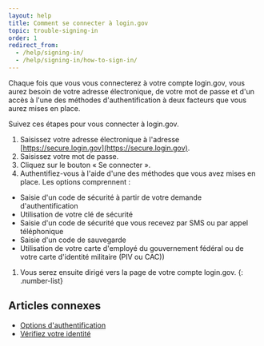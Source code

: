 ```yaml
---
layout: help
title: Comment se connecter à login.gov
topic: trouble-signing-in
order: 1
redirect_from:
  - /help/signing-in/
  - /help/signing-in/how-to-sign-in/
---
```


Chaque fois que vous vous connecterez à votre compte login.gov, vous aurez besoin de votre adresse électronique, de votre mot de passe et d'un accès à l'une des méthodes d'authentification à deux facteurs que vous aurez mises en place.

Suivez ces étapes pour vous connecter à login.gov.

1. Saisissez votre adresse électronique à l'adresse [https://secure.login.gov](https://secure.login.gov).
1. Saisissez votre mot de passe.
1. Cliquez sur le bouton « Se connecter ».
1. Authentifiez-vous à l'aide d'une des méthodes que vous avez mises en place. Les options comprennent :
  * Saisie d'un code de sécurité à partir de votre demande d'authentification
  * Utilisation de votre clé de sécurité
  * Saisie d'un code de sécurité que vous recevez par SMS ou par appel téléphonique
  * Saisie d'un code de sauvegarde
  * Utilisation de votre carte d'employé du gouvernement fédéral ou de votre carte d'identité militaire (PIV ou CAC))
1. Vous serez ensuite dirigé vers la page de votre compte login.gov.
{: .number-list}

## Articles connexes
* [Options d'authentification](site.baseurl/help/get-started/authentication-options/)
* [Vérifiez votre identité](site.baseurl/help/verify-your-identity/how-to-verify-your-identity/)
